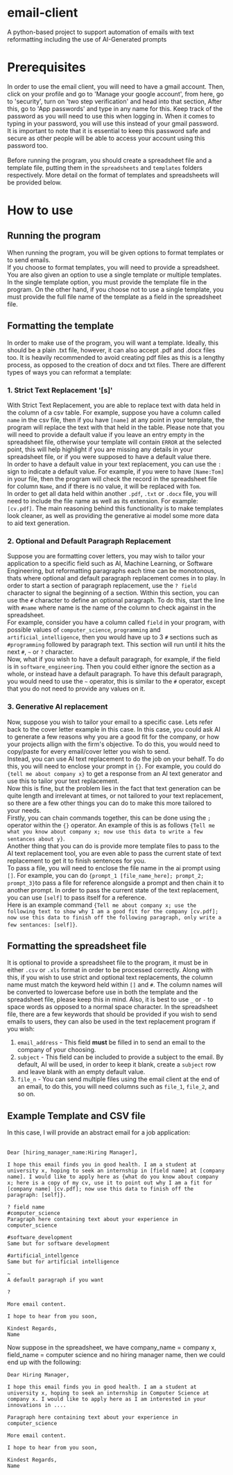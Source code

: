 # email-client
A python-based project to support automation of emails with text reformatting including the use of AI-Generated prompts


# Prerequisites
In order to use the email client, you will need to have a gmail account.
Then, click on your profile and go to 'Manage your google account', from here, go to 'security', turn on 'two step verification' and head into that section,
After this, go to 'App passwords' and type in any name for this. Keep track of the password as you will need to use this when logging in.
When it comes to typing in your password, you will use this instead of your gmail password.
<br>
It is important to note that it is essential to keep this password safe and secure as other people will be able to access your account using this password too.
<br><br>
Before running the program, you should create a spreadsheet file and a template file, putting them in the `spreadsheets` and `templates` folders respectively.
More detail on the format of templates and spreadsheets will be provided below.

# How to use

## Running the program
When running the program, you will be given options to format templates or to send emails.
<br>
If you choose to format templates, you will need to provide a spreadsheet.
You are also given an option to use a single template or multiple templates.
In the single template option, you must provide the template file in the program.
On the other hand, if you choose not to use a single template, you must provide the full file name of the template as a field in the spreadsheet file.


## Formatting the template
In order to make use of the program, you will want a template. Ideally, this should be a plain .txt file, however, it can also accept .pdf and .docx files too.
It is heavily recommended to avoid creating pdf files as this is a lengthy process, as opposed to the creation of docx and txt files.
There are different types of ways you can reformat a template:

### 1. Strict Text Replacement '[s]'
With Strict Text Replacement, you are able to replace text with data held in the column of a csv table. For example, suppose you have a column called ```name``` in the csv file, then if you have ```[name]``` at any point in your template, the program will replace the text with that held in the table. Please note that you will need to provide a default value if you leave an entry empty in the spreadsheet file, otherwise your template will contain ```ERROR``` at the selected point, this will help highlight if you are missing any details in your spreadsheet file, or if you were supposed to have a default value there.
<br>
In order to have a default value in your text replacement, you can use the ```:``` sign to indicate a default value. For example, if you were to have ```[Name:Tom]``` in your file, then the program will check the record in the spreadsheet file for column ```Name```, and if there is no value, it will be replaced with ```Tom```.
<br>
In order to get all data held within another `.pdf`, `.txt` or `.docx` file, you will need to include the file name as well as its extension. For example: `[cv.pdf]`.
The main reasoning behind this functionality is to make templates look cleaner, as well as providing the generative ai model some more data to aid text generation.

### 2. Optional and Default Paragraph Replacement
Suppose you are formatting cover letters, you may wish to tailor your application to a specific field such as AI, Machine Learning, or Software Engineering, but reformatting paragraphs each time can be monotonous, thats where optional and default paragraph replacement comes in to play.
In order to start a section of paragraph replacement, use the ```? field``` character to signal the beginning of a section. Within this section, you can use the ```#``` character to define an optional paragraph. To do this, start the line with ```#name``` where name is the name of the column to check against in the spreadsheet.
<br>
For example, consider you have a column called `field` in your program, with possible values of `computer_science`, `programming` and `artificial_intelligence`, then you would have up to 3 `#` sections such as `#programming` followed by paragraph text. This section will run until it hits the next `#`, `~` or `?` character.
<br>
Now, what if you wish to have a default paragraph, for example, if the field is in `software_engineering`. Then you could either ignore the section as a whole, or instead have a default paragraph. To have this default paragraph, you would need to use the `~` operator, this is similar to the `#` operator, except that you do not need to provide any values on it.

### 3. Generative AI replacement
Now, suppose you wish to tailor your email to a specific case. Lets refer back to the cover letter example in this case. In this case, you could ask AI to generate a few reasons why you are a good fit for the company, or how your projects allign with the firm's objective. To do this, you would need to copy/paste for every email/cover letter you wish to send.
<br>
Instead, you can use AI text replacement to do the job on your behalf. To do this, you will need to enclose your prompt in `{}`. For example, you could do `{tell me about company x}` to get a response from an AI text generator and use this to tailor your text replacement.
<br>
Now this is fine, but the problem lies in the fact that text generation can be quite length and irrelevant at times, or not tailored to your text replacement, so there are a few other things you can do to make this more tailored to your needs.
<br>
Firstly, you can chain commands together, this can be done using the `;` operator within the `{}` operator. An example of this is as follows `{Tell me what you know about company x; now use this data to write a few sentances about y}`.
<br>
Another thing that you can do is provide more template files to pass to the AI text replacement tool, you are even able to pass the current state of text replacement to get it to finish sentences for you.
<br>
To pass a file, you will need to enclose the file name in the ai prompt using `[]`. 
For example, you can do `{prompt_1 [file_name_here]; prompt_2; prompt_3}`to pass a file for reference alongside a prompt and then chain it to another prompt. 
In order to pass the current state of the text replacement, you can use `[self]` to pass itself for a reference.
<br>
Here is an example command `{Tell me about company x; use the following text to show why I am a good fit for the company [cv.pdf]; now use this data to finish off the following paragraph, only write a few sentances: [self]}`.


## Formatting the spreadsheet file
It is optional to provide a spreadsheet file to the program, it must be in either `.csv` or `.xls` format in order to be processed correctly. Along with this, if you wish to use strict and optional text replacements, the column name must match the keyword held within `[]` and `#`. The column names will be converted to lowercase before use in both the template and the spreadsheet file, please keep this in mind. Also, it is best to use `_` or `-` to space words as opposed to a normal space character.
In the spreadsheet file, there are a few keywords that should be provided if you wish to send emails to users, they can also be used in the text replacement program if you wish:
<br>
1. `email_address` - This field **must** be filled in to send an email to the company of your choosing.
2. `subject` - This field can be included to provide a subject to the email. By default, AI will be used, in order to keep it blank, create a `subject` row and leave blank with an empty default value.
3. `file_n` - You can send multiple files using the email client at the end of an email, to do this, you will need columns such as `file_1`, `file_2`, and so on.


## Example Template and CSV file
In this case, I will provide an abstract email for a job application:
<br>
<br>
```
Dear [hiring_manager_name:Hiring Manager],

I hope this email finds you in good health. I am a student at university x, hoping to seek an internship in [field name] at [company name]. I would like to apply here as {what do you know about company x; here is a copy of my cv, use it to point out why I am a fit for [company name] [cv.pdf]; now use this data to finish off the paragraph: [self]}.

? field name
#computer_science 
Paragraph here containing text about your experience in computer_science 

#software_development 
Same but for software development

#artificial_intellgence 
Same but for artificial intelligence

~ 
A default paragraph if you want

?

More email content.

I hope to hear from you soon,

Kindest Regards,
Name
```

Now suppose in the spreadsheet, we have company_name = company x, field_name = computer science and no hiring manager name, then we could end up with the following:

```
Dear Hiring Manager,

I hope this email finds you in good health. I am a student at university x, hoping to seek an internship in Computer Science at company x. I would like to apply here as I am interested in your innovations in ....

Paragraph here containing text about your experience in computer_science 

More email content.

I hope to hear from you soon,

Kindest Regards,
Name
```